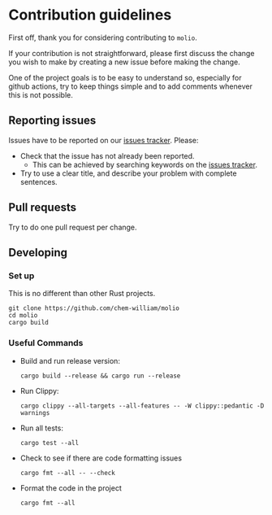 # Contribution guidelines

First off, thank you for considering contributing to `molio`.

If your contribution is not straightforward, please first discuss the change you
wish to make by creating a new issue before making the change.

One of the project goals is to be easy to understand so, especially for github
actions, try to keep things simple and to add comments whenever this is not
possible.

## Reporting issues

Issues have to be reported on our [issues tracker](https://github.com/chem-william/molio/issues). Please:

- Check that the issue has not already been reported.
  - This can be achieved by searching keywords on the [issues tracker](https://github.com/chem-william/molio/issues).
- Try to use a clear title, and describe your problem with complete sentences.

## Pull requests

Try to do one pull request per change.

## Developing

### Set up

This is no different than other Rust projects.

```shell
git clone https://github.com/chem-william/molio
cd molio
cargo build
```

### Useful Commands

- Build and run release version:

  ```shell
  cargo build --release && cargo run --release
  ```

- Run Clippy:

  ```shell
  cargo clippy --all-targets --all-features -- -W clippy::pedantic -D warnings
  ```

- Run all tests:

  ```shell
  cargo test --all
  ```

- Check to see if there are code formatting issues

  ```shell
  cargo fmt --all -- --check
  ```

- Format the code in the project

  ```shell
  cargo fmt --all
  ```
